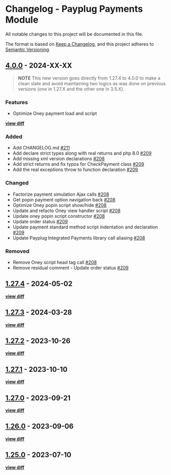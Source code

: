 # Changelog - Payplug Payments Module

All notable changes to this project will be documented in this file.

The format is based on [Keep a Changelog](https://keepachangelog.com/en/1.0.0/),
and this project adheres to [Semantic Versioning](https://semver.org/spec/v2.0.0.html).

## [4.0.0](https://github.com/payplug/payplug-magento2/releases/tag/4.0.0) - 2024-XX-XX

> **NOTE**
> This new version goes directly from 1.27.4 to 4.0.0 to make a clean slate and avoid maintaining two logics as was done on previous versions (one in 1.27.X and the other one in 3.5.X).

### Features

- Optimize Oney payment load and script

**[view diff](https://github.com/payplug/payplug-magento2/compare/1.27.4...4.0.0)**

### Added

- Add CHANGELOG.md [#211](https://github.com/payplug/payplug-magento2/pull/211)
- Add declare strict types along with real returns and php 8.0 [#209](https://github.com/payplug/payplug-magento2/pull/209)
- Add missing xml version declarations [#208](https://github.com/payplug/payplug-magento2/pull/208)
- Add strict returns and fix typos for CheckPayment class [#209](https://github.com/payplug/payplug-magento2/pull/209)
- Add the real exceptions throw to function declaration [#209](https://github.com/payplug/payplug-magento2/pull/209)

### Changed

- Factorize payment simulation Ajax calls [#208](https://github.com/payplug/payplug-magento2/pull/208)
- Get popin payment option navigation back [#208](https://github.com/payplug/payplug-magento2/pull/208)
- Optimize Oney popin script show/hide [#208](https://github.com/payplug/payplug-magento2/pull/208)
- Update and refacto Oney view handler script [#208](https://github.com/payplug/payplug-magento2/pull/208)
- Update oney popin script constructor [#208](https://github.com/payplug/payplug-magento2/pull/208)
- Update order status [#209](https://github.com/payplug/payplug-magento2/pull/209)
- Update payment standard method script indentation and declaration [#209](https://github.com/payplug/payplug-magento2/pull/209)
- Update Payplug Integrated Payments library call aliasing [#208](https://github.com/payplug/payplug-magento2/pull/208)

### Removed

- Remove Oney script head tag call [#208](https://github.com/payplug/payplug-magento2/pull/208)
- Remove residual comment - Update order status [#209](https://github.com/payplug/payplug-magento2/pull/209)

## [1.27.4](https://github.com/payplug/payplug-magento2/releases/tag/1.27.4) - 2024-05-02

**[view diff](https://github.com/payplug/payplug-magento2/compare/1.27.3...1.27.4)**

## [1.27.3](https://github.com/payplug/payplug-magento2/releases/tag/1.27.3) - 2024-03-28

**[view diff](https://github.com/payplug/payplug-magento2/compare/1.27.2...1.27.3)**

## [1.27.2](https://github.com/payplug/payplug-magento2/releases/tag/1.27.2) - 2023-10-26

**[view diff](https://github.com/payplug/payplug-magento2/compare/1.27.1...1.27.2)**

## [1.27.1](https://github.com/payplug/payplug-magento2/releases/tag/1.27.1) - 2023-10-10

**[view diff](https://github.com/payplug/payplug-magento2/compare/1.27.0...1.27.1)**

## [1.27.0](https://github.com/payplug/payplug-magento2/releases/tag/1.27.0) - 2023-09-21

**[view diff](https://github.com/payplug/payplug-magento2/compare/1.26.0...1.27.0)**

## [1.26.0](https://github.com/payplug/payplug-magento2/releases/tag/1.26.0) - 2023-09-06

**[view diff](https://github.com/payplug/payplug-magento2/compare/1.25.0...1.26.0)**

## [1.25.0](https://github.com/payplug/payplug-magento2/releases/tag/1.25.0) - 2023-07-10

**[view diff](https://github.com/payplug/payplug-magento2/compare/1.24.1...1.25.0)**